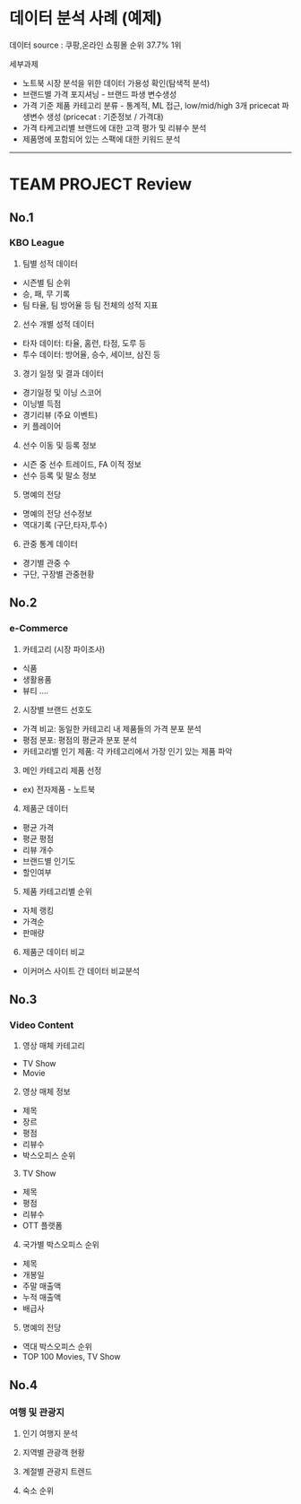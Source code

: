# 데이터 분석 사례 (예제)
데이터 source : 쿠팡,온라인 쇼핑몰 순위 37.7% 1위

세부과제
 - 노트북 시장 분석을 위한 데이터 가용성 확인(탐색적 분석)
 - 브랜드별 가격 포지셔닝 - 브랜드 파생 변수생성
 - 가격 기준 제품 카테고리 분류 - 통계적, ML 접근, low/mid/high 3개 pricecat 파생변수 생성 (pricecat : 기준정보 / 가격대)
 - 가격 타케고리별 브랜드에 대한 고객 평가 및 리뷰수 분석
 - 제품명에 포함되어 있는 스팩에 대한 키워드 분석


---------------------------------------------------------------------------------------------
# TEAM PROJECT Review
## No.1
### KBO League
1. 팀별 성적 데이터
 - 시즌별 팀 순위
 - 승, 패, 무 기록
 - 팀 타율, 팀 방어율 등 팀 전체의 성적 지표

2. 선수 개별 성적 데이터
 - 타자 데이터: 타율, 홈런, 타점, 도루 등
 - 투수 데이터: 방어율, 승수, 세이브, 삼진 등

3. 경기 일정 및 결과 데이터
 - 경기일정 및 이닝 스코어
 - 이닝별 득점
 - 경기리뷰 (주요 이벤트)
 - 키 플레이어

4. 선수 이동 및 등록 정보
 - 시즌 중 선수 트레이드, FA 이적 정보
 - 선수 등록 및 말소 정보

5. 명예의 전당
 - 명예의 전당 선수정보
 - 역대기록 (구단,타자,투수)

6. 관중 통계 데이터
 - 경기별 관중 수
 - 구단, 구장별 관중현황


## No.2
### e-Commerce
1. 카테고리 (시장 파이조사)
 - 식품
 - 생활용품
 - 뷰티
….

2. 시장별 브랜드 선호도
 - 가격 비교: 동일한 카테고리 내 제품들의 가격 분포 분석
 - 평점 분포: 평점의 평균과 분포 분석
 - 카테고리별 인기 제품: 각 카테고리에서 가장 인기 있는 제품 파악

3. 메인 카테고리 제품 선정
 - ex) 전자제품 - 노트북

4. 제품군 데이터
 - 평균 가격
 - 평균 평점
 - 리뷰 개수
 - 브랜드별 인기도
 - 할인여부

5. 제품 카테고리별 순위
 - 자체 랭킹
 - 가격순
 - 판매량

6. 제품군 데이터 비교
 - 이커머스 사이트 간 데이터 비교분석





## No.3
### Video Content
1. 영상 매체 카테고리
 - TV Show
 - Movie

2. 영상 매체 정보
 - 제목
 - 장르
 - 평점
 - 리뷰수
 - 박스오피스 순위

3. TV Show
 - 제목
 - 평점
 - 리뷰수
 - OTT 플랫폼

4. 국가별 박스오피스 순위
 - 제목
 - 개봉일
 - 주말 매출액
 - 누적 매출액
 - 배급사

5. 명예의 전당
 - 역대 박스오피스 순위
 - TOP 100 Movies, TV Show


## No.4
### 여행 및 관광지
1. 인기 여행지 분석

2. 지역별 관광객 현황

3. 계절별 관광지 트렌드

4. 숙소 순위
